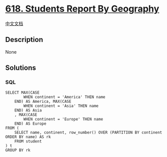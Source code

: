 # [618. Students Report By Geography](https://leetcode.com/problems/students-report-by-geography)

[中文文档](/solution/0600-0699/0618.Students%20Report%20By%20Geography/README.md)

## Description
None


## Solutions


<!-- tabs:start -->

### **SQL**

```
SELECT MAX(CASE 
		WHEN continent = 'America' THEN name
	END) AS America, MAX(CASE 
		WHEN continent = 'Asia' THEN name
	END) AS Asia
	, MAX(CASE 
		WHEN continent = 'Europe' THEN name
	END) AS Europe
FROM (
	SELECT name, continent, row_number() OVER (PARTITION BY continent ORDER BY name) AS rk
	FROM student
) t
GROUP BY rk
```

<!-- tabs:end -->

